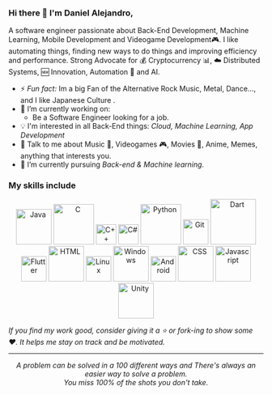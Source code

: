 <!--### Hi there 👋-->

<!--
**reydaniels39/reydaniels39** is a ✨ _special_ ✨ repository because its `README.md` (this file) appears on your GitHub profile.

Here are some ideas to get you started:

- 🔭 I’m currently working on ...
- 🌱 I’m currently learning ...
- 👯 I’m looking to collaborate on ...
- 🤔 I’m looking for help with ...
- 💬 Ask me about ...
- 📫 How to reach me: ...
- 😄 Pronouns: ...
- ⚡ Fun fact: ...
-->

### Hi there 👋 I'm Daniel Alejandro,

A software engineer passionate about Back-End Development, Machine Learning, Mobile Development and Videogame Development🎮. I like automating things, finding new ways to do things and improving efficiency and performance. Strong Advocate for 💰 Cryptocurrency 📊, :cloud: Distributed Systems, :new: Innovation, Automation :robot: and AI.


- ⚡ *Fun fact:* Im a big Fan of the Alternative Rock Music, Metal, Dance..., and I like Japanese Culture <!--and Hatsune Miku-->.
- 🔭 I’m currently working on:
	- Be a Software Engineer looking for a job. 
- :bulb: I'm interested in all Back-End things: *Cloud, Machine Learning, App Development*
- 💬 Talk to me about Music 🎵, Videogames 🎮, Movies 🎥, Anime, Memes, anything that interests you.
- 🌱 I’m currently pursuing *Back-end & Machine learning*.

### My skills include

<p align="center">
	<img title="Java" alt="Java" src="https://okhosting.com/resources/uploads/2019/01/java.jpg" width="70"/>
	<img title="C" alt="C" src="https://miro.medium.com/max/1912/0*tc5hGik294F0OmbC" width="80"/>
	<img title="C++" alt="C++" src="https://upload.wikimedia.org/wikipedia/commons/thumb/1/18/ISO_C%2B%2B_Logo.svg/1200px-ISO_C%2B%2B_Logo.svg.png" width="40"/>
	<img title="C#" alt="C#" src="https://www.fixedbuffer.com/wp-content/uploads/2019/06/reflexion.png" width="40"/>
	<img title="Python" alt="Python" src="https://cosasdedevs.com/media/sections/images/python.png" width="80"/>
	<img title="Git" alt="Git" src="https://ugeek.github.io/blog/images-blog/git.png" width="50"/>
	<img title="Dart" alt="Dart" src="https://miro.medium.com/max/1200/1*bKCR807vZohbJVaqjglWzQ.png" width="90"/>	
	<img title="Flutter" alt="Flutter" src="https://andygeek.com/media/flutter.jpg" width="50"/>
	<img title="HTML" alt="HTML" src="https://upload.wikimedia.org/wikipedia/commons/thumb/6/61/HTML5_logo_and_wordmark.svg/230px-HTML5_logo_and_wordmark.svg.png" width="70"/>
	<img title="Linux" alt="Linux" src="https://raw.githubusercontent.com/Thomas-George-T/Thomas-George-T/master/assets/linux-tux.svg" width="50"/>
  <img title="Windows" alt="Windows" src="https://www.computerworld.es/archivos/201702/new-windows-10-logo.jpg" width="70"/>
  <img title="Android" alt="Android" src="https://www.welivesecurity.com/wp-content/uploads/es-la/2012/12/Logo-Android.png" width="50"/>
  <img title="CSS" alt="CSS" src="https://www.returngis.net/wp-content/uploads/2012/05/logo_CSS3.png" width="70"/>
  <img title="Javascript" alt="Javascript" src="https://i.blogs.es/544e7d/650_1000_javascript_logo/1366_2000.png" width="70"/>
  <img title="Unity" alt="Unity" src="https://ubunlog.com/wp-content/uploads/2015/09/Unity-Logo.jpg" width="70"/>
</p>

<!--
*reydaniels39/reydaniels39* is a ✨ special ✨ repository because its `README.md` (this file) appears on your GitHub profile.

Here are some ideas to get you started:

- 🔭 I’m currently working on ...
- 🌱 I’m currently learning ...
- 👯 I’m looking to collaborate on ...
- 🤔 I’m looking for help with ...
- 💬 Ask me about ...
- 📫 How to reach me: ...
- 😄 Pronouns: ...
- ⚡ Fun fact: ...
-->

<!--
### My Twitch!
<p align="center">
<a target="_blank" href="https://www.twitch.tv/reydaniels"><img src="https://images-na.ssl-images-amazon.com/images/I/21kRx-CJsUL.png" alt="My Twitch" width="150"></img></a>   
</p>    
-->    
*If you find my work good, consider giving it a :star: or fork-ing to show some :heart:. It helps me stay on track and be motivated.*
<hr>
<p align="center">
   <i>A problem can be solved in a 100 different ways and There's always an easier way to solve a problem.</i>
   <br>
   <i>You miss 100% of the shots you don't take.</i>
   <br>
<br>
